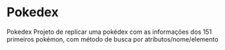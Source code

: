 # Pokedex
Pokedex 
Projeto de replicar uma pokédex com as informações dos 151 primeiros pokémon, com método de busca por atributos/nome/elemento
